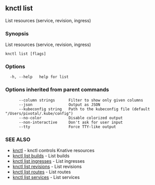 ## knctl list

List resources (service, revision, ingress)

### Synopsis

List resources (service, revision, ingress)

```
knctl list [flags]
```

### Options

```
  -h, --help   help for list
```

### Options inherited from parent commands

```
      --column strings      Filter to show only given columns
      --json                Output as JSON
      --kubeconfig string   Path to the kubeconfig file (default "/Users/pivotal/.kube/config")
      --no-color            Disable colorized output
      --non-interactive     Don't ask for user input
      --tty                 Force TTY-like output
```

### SEE ALSO

* [knctl](knctl.md)	 - knctl controls Knative resources
* [knctl list builds](knctl_list_builds.md)	 - List builds
* [knctl list ingresses](knctl_list_ingresses.md)	 - List ingresses
* [knctl list revisions](knctl_list_revisions.md)	 - List revisions
* [knctl list routes](knctl_list_routes.md)	 - List routes
* [knctl list services](knctl_list_services.md)	 - List services

